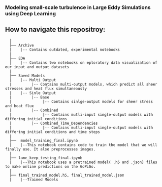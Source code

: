 ### Modeling small-scale turbulence in Large Eddy Simulations using Deep Learning

## How to navigate this repositroy:


      │
      ├── Archive
      |    |-- Contains outdated, experimental notebooks
      |
      ├── EDA
      │    |-- Contains two notebooks on eploratory data visualization of our input and output datasets
      |
      ├── Saved Models
      |    |-- Multi Output
      |         |-- Contains multi-output models, which predict all sheer stresses and heat flux simultaneously
      |    |-- Sinle Output
      |         |-- Base
      |              |-- Contains sinlge-output models for sheer stress and heat flux
      |         |-- Combined
      |              |-- Contains mutli-input single-output models with differing initial conditions
      |         |-- Combined_Time_Dependencies
      |              |-- Contains mutli-input single-output models with differing initial conditions and time steps
      |
      ├──  model_training_final.ipynb
      |    |--This notebook contains code to train the model that we will finally use. It also preprocesses images.
      |
      ├── lane_keep_testing_final.ipynb
      |    |--This notebook uses a pretrained model( .h5 and .json) files to make online predictions on the GoPiGo.
      |
      ├── final_trained_model.h5, final_trained_model.json
      |    |--Trained Models




